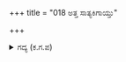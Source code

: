 +++
title = "018 ಅತ್ತ ಸಾತ್ಯಕಿಗಾಯ್ತು"

+++

<details><summary>ಗದ್ಯ (ಕ.ಗ.ಪ) </summary>

18. ಆ ಕಡೆ ರಣರಂಗದಲ್ಲಿ ಸಾತ್ಯಕಿಯು ಸೇನೆಯ ಮಧ್ಯದಲ್ಲಿ ಸಿಕ್ಕಿಬಿದ್ದನು, ಈ ಕಡೆ ಅರ್ಜುನನ ಯುದ್ಧದ ವೈಖರಿಯ ಅದ್ಭುತವನ್ನು ಏನೆಂದು ಹೇಳಲಿ ? ಮತ್ತೆ ಕೃಷ್ಣನ ಶಂಖನಾದವನ್ನು ಅವನೀಪಾಲನಾದ ಧರ್ಮಜನು ಕೇಳಿ ಅವನ ಚಿತ್ತ ಪುನಃ ಪುನಃ ಕದಡಿಹೋಗಿ ಮನದಲ್ಲೇ ನೊಂದು ನಿಟ್ಟುಸಿರುಬಿಟ್ಟನು.
</details>
